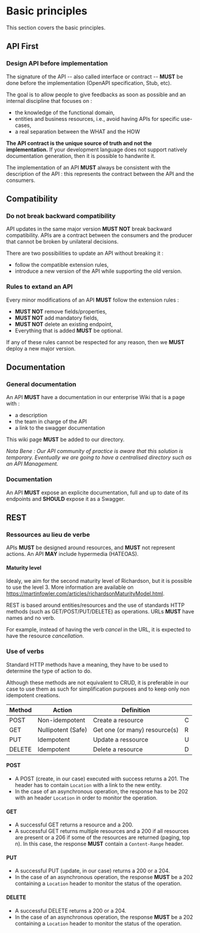 # Basic principles

This section covers the basic principles.

## API First

### Design API before implementation

The signature of the API -- also called interface or contract -- **MUST** be done before the implementation (OpenAPI specification, Stub, etc).

The goal is to allow people to give feedbacks as soon as possible and an internal discipline that focuses on :

* the knowledge of the functional domain,
* entities and business resources, i.e., avoid having APIs for specific use-cases,
* a real separation between the WHAT and the HOW

**The API contract is the unique source of truth and not the implementation.** If your development language does not support natively documentation generation, then it is possible to handwrite it.

The implementation of an API **MUST** always be consistent with the description of the API : this represents the contract between the API and the consumers.

## Compatibility

### Do not break backward compatibility

API updates in the same major version **MUST NOT** break backward compatibility. APIs are a contract between the consumers and the producer that cannot be broken by unilateral decisions.

There are two possibilities to update an API without breaking it :

* follow the compatible extension rules,
* introduce a new version of the API while supporting the old version.

### Rules to extand an API

Every minor modifications of an API **MUST** follow the extension rules :

* **MUST NOT** remove fields/properties,
* **MUST NOT** add mandatory fields,
* **MUST NOT** delete an existing endpoint,
* Everything that is added **MUST** be optional.

If any of these rules cannot be respected for any reason, then we **MUST** deploy a new major version.

## Documentation

### General documentation

An API **MUST** have a documentation in our enterprise Wiki that is a page with :

* a description
* the team in charge of the API
* a link to the swagger documentation

This wiki page **MUST** be added to our directory.

_Nota Bene : Our API community of practice is aware that this solution is temporary. Eventually we are going to have a centralised directory such as an API Management._

### Documentation

An API **MUST** expose an explicite documentation, full and up to date of its endpoints and **SHOULD** expose it as a Swagger.

## REST

### Ressources au lieu de verbe

APIs **MUST** be designed around resources, and **MUST** not represent actions. An API **MAY** include hypermedia (HATEOAS).

#### Maturity level

Idealy, we aim for the second maturity level of Richardson, but it is possible to use the level 3. More information are available on https://martinfowler.com/articles/richardsonMaturityModel.html.

REST is based around entities/resources and the use of standards HTTP methods (such as GET/POST/PUT/DELETE) as operations. URLs **MUST** have names and no verb.

For example, instead of having the verb _cancel_ in the URL, it is expected to have the resource _cancellation_.

### Use of verbs

Standard HTTP methods have a meaning, they have to be used to determine the type of action to do.

Although these methods are not equivalent to CRUD, it is preferable in our case to use them as such for simplification purposes and to keep only non idempotent creations.

| Method   | Action    | Definition |          |
|-----------|-----------|------------|----------|
| POST      | Non-idempotent | Create a resource| C |
| GET      | Nullipotent (Safe) | Get one (or many) resource(s) | R |
| PUT      | Idempotent | Update a ressource | U |
| DELETE      | Idempotent | Delete a resource | D |

#### POST
* A POST (create, in our case) executed with success returns a 201. The header has to contain `Location` with a link to the new entity.
* In the case of an asynchronous operation, the response has to be 202 with an header `Location` in order to monitor the operation.

#### GET

* A successful GET returns a resource and a 200.
* A successful GET returns multiple resources and a 200 if all resources are present or a 206 if some of the resources are returned (paging, top n). In this case, the response **MUST** contain a `Content-Range` header.

#### PUT

* A successful PUT (update, in our case) returns a 200 or a 204.
* In the case of an asynchronous operation, the response **MUST** be a 202 containing a `Location` header to monitor the status of the operation.

#### DELETE

* A successful DELETE returns a 200 or a 204.
* In the case of an asynchronous operation, the response **MUST** be a 202 containing a `Location` header to monitor the status of the operation.
